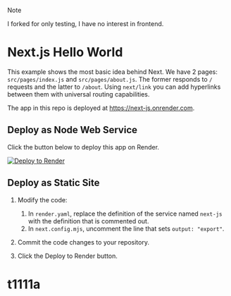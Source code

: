 > [!NOTE]
> I forked for only testing, I have no interest in frontend.


# Next.js Hello World


This example shows the most basic idea behind Next. We have 2 pages: `src/pages/index.js` and `src/pages/about.js`. The former responds to `/` requests and the latter to `/about`. Using `next/link` you can add hyperlinks between them with universal routing capabilities.

The app in this repo is deployed at https://next-js.onrender.com.

## Deploy as Node Web Service

Click the button below to deploy this app on Render.

<a href="https://render.com/deploy" referrerpolicy="no-referrer-when-downgrade" rel="nofollow">
  <img src="https://render.com/images/deploy-to-render-button.svg" alt="Deploy to Render" />
</a>

## Deploy as Static Site

1. Modify the code:
    1. In `render.yaml`, replace the definition of the service named `next-js` with the definition that is commented out.
    2. In `next.config.mjs`, uncomment the line that sets `output: "export"`.

2. Commit the code changes to your repository.

3. Click the Deploy to Render button.

# t1111a
